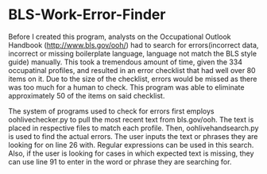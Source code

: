 # BLS-Work-Error-Finder
Before I created this program, analysts on the Occupational Outlook Handbook (http://www.bls.gov/ooh/) had
to search for errors(incorrect data, incorrect or missing boilerplate language, language not match the 
BLS style guide) manually. This took a tremendous amount of time, given the 334 occupatinal profiles, 
and resulted in an error checklist that had well over 80 items on it. Due to the size of the checklist, 
errors would be missed as there was too much for a human to check. This program was able to eliminate 
approximately 50 of the items on said checklist.

The system of programs used to check for errors first employs oohlivechecker.py to pull the most recent text from 
bls.gov/ooh. The text is placed in respective files to match each profile. Then, oohlivehandsearch.py is used
to find the actual errors. The user inputs the text or phrases they are looking for on line 26 with. 
Regular expressions can be used in this search. Also, if the user is looking for cases in which expected
text is missing, they can use line 91 to enter in the word or phrase they are searching for.
